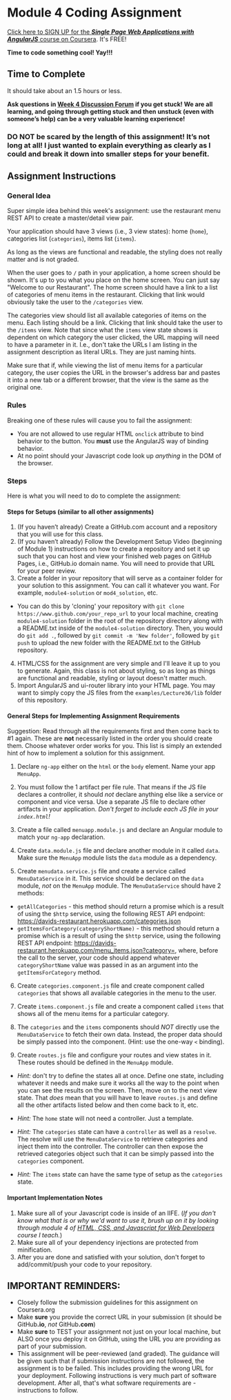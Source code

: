 Module 4 Coding Assignment
=======
[Click here to SIGN UP for the ***Single Page Web Applications with AngularJS*** course on Coursera](https://www.coursera.org/learn/single-page-web-apps-with-angularjs). It's FREE!

**Time to code something cool! Yay!!!**

## Time to Complete
It should take about an 1.5 hours or less.

**Ask questions in [Week 4 Discussion Forum](https://www.coursera.org/learn/single-page-web-apps-with-angularjs/discussions/weeks/4) if you get stuck! We are all learning, and going through getting stuck and then unstuck (even with someone’s help) can be a very valuable learning experience!**

### **DO NOT be scared by the length of this assignment! It’s not long at all! I just wanted to explain everything as clearly as I could and break it down into smaller steps for your benefit.**


## Assignment Instructions

### General Idea
Super simple idea behind this week's assignment: use the restaurant menu REST API to create a master/detail view pair.

Your application should have 3 views (i.e., 3 view states): home (`home`), categories list (`categories`), items list (`items`).

As long as the views are functional and readable, the styling does not really matter and is not graded.

When the user goes to `/` path in your application, a home screen should be shown. 
It's up to you what you place on the home screen. You can just say "Welcome to our Restaurant". 
The home screen should have a link to a list of categories of menu items in the restaurant. 
Clicking that link would obviously take the user to the `/categories` view.

The categories view should list all available categories of items on the menu. Each listing should be a link. Clicking that link should take the user to the `/items` view. Note that since what the `items` view state shows is dependent on which category the user clicked, the URL mapping will need to have a parameter in it. I.e., don't take the URLs I am listing in the assignment description as literal URLs. They are just naming hints.

Make sure that if, while viewing the list of menu items for a particular category, the user copies the URL in the browser's address bar and pastes it into a new tab or a different browser, that the view is the same as the original one.


### Rules
Breaking one of these rules will cause you to fail the assignment:
* You are not allowed to use regular HTML `onclick` attribute to bind behavior to the button. You **must** use the AngularJS way of binding behavior.
* At no point should your Javascript code look up *anything* in the DOM of the browser.

### Steps
Here is what you will need to do to complete the assignment:

#### Steps for Setups (similar to all other assignments)
1. (If you haven’t already) Create a GitHub.com account and a repository that you will use for this class.
2. (If you haven’t already) Follow the Development Setup Video (beginning of Module 1) instructions on how to create a repository and set it up such that you can host and view your finished web pages on GitHub Pages, i.e., GitHub.io domain name. You will need to provide that URL for your peer review.
3. Create a folder in your repository that will serve as a container folder for your solution to this assignment. You can call it whatever you want. For example, `module4-solution` or `mod4_solution`, etc.
  * You can do this by 'cloning' your repository with `git clone https://www.github.com/your_repo_url` to your local machine, creating `module4-solution` folder in the root of the repository directory along with a README.txt inside of the `module4-solution` directory. Then, you would do `git add .`, followed by `git commit -m 'New folder'`, followed by `git push` to upload the new folder with the README.txt to the GitHub repository.
4. HTML/CSS for the assignment are very simple and I'll leave it up to you to generate. Again, this class is not about styling, so as long as things are functional and readable, styling or layout doesn't matter much.
5. Import AngularJS and ui-router library into your HTML page. You may want to simply copy the JS files from the  `examples/Lecture36/lib` folder of this repository.


#### General Steps for Implementing Assignment Requirements
Suggestion: Read through all the requirements first and then come back to \#1 again. These are **not** necessarily listed in the order you should create them. Choose whatever order works for you. This list is simply an extended hint of how to implement a solution for this assignment.

1. Declare `ng-app` either on the `html` or the `body` element. Name your app `MenuApp`.
2. You must follow the 1 artifact per file rule. That means if the JS file declares a controller, it should *not* declare anything else like a service or component and vice versa. Use a separate JS file to declare other artifacts in your application. *Don't forget to include each JS file in your `index.html`!*
3. Create a file called `menuapp.module.js` and declare an Angular module to match your `ng-app` declaration.
4. Create `data.module.js` file and declare another module in it called `data`. Make sure the `MenuApp` module lists the `data` module as a dependency.

5. Create `menudata.service.js` file and create a service called `MenuDataService` in it. This service should be declared on the `data` module, *not* on the `MenuApp` module. 
The `MenuDataService` should have 2 methods:
  * `getAllCategories` - this method should return a promise which is a result of using the `$http` service, using the following REST API endpoint: https://davids-restaurant.herokuapp.com/categories.json
  * `getItemsForCategory(categoryShortName)` - this method should return a promise which is a result of using the `$http` service, using the following REST API endpoint: https://davids-restaurant.herokuapp.com/menu_items.json?category=, where, before the call to the server, your code should append whatever `categoryShortName` value was passed in as an argument into the `getItemsForCategory` method.
  
6. Create `categories.component.js` file and create component called `categories` that shows all available categories in the menu to the user.
7. Create `items.component.js` file and create a component called `items` that shows all of the menu items for a particular category.

8. The `categories` and the `items` components should *NOT* directly use the `MenuDataService` to fetch their own data. Instead, the proper data should be simply passed into the component. (Hint: use the one-way `<` binding).

9. Create `routes.js` file and configure your routes and view states in it. These routes should be defined in the `MenuApp` module.
  * *Hint:* don't try to define the states all at once. Define one state, including whatever it needs and make sure it works all the way to the point when you can see the results on the screen. Then, move on to the next view state. That *does* mean that you will have to leave `routes.js` and define all the other artifacts listed below and then come back to it, etc.
  * *Hint:* The `home` state will not need a controller. Just a template.
  * *Hint:* The `categories` state can have a `controller` as well as a `resolve`. 
  The resolve will use the `MenuDataService` to retrieve categories and inject them into the controller. 
  The controller can then expose the retrieved categories object such that it can be simply passed into the `categories` component.
  
  * *Hint:* The `items` state can have the same type of setup as the `categories` state.


#### Important Implementation Notes
1. Make sure all of your Javascript code is inside of an IIFE. (*If you don't know what that is or why we'd want to use it, brush up on it by looking through module 4 of [HTML, CSS, and Javascript for Web Developers](https://www.coursera.org/learn/html-css-javascript-for-web-developers/) course I teach.*)
2. Make sure all of your dependency injections are protected from minification.
3. After you are done and satisfied with your solution, don't forget to add/commit/push your code to your repository.

## **IMPORTANT REMINDERS:**
* Closely follow the submission guidelines for this assignment on Coursera.org
* Make **sure** you provide the correct URL in your submission (it should be GitHub<b>.io</b>, *not* GitHub<b>.com</b>)
* Make **sure** to TEST your assignment not just on your local machine, but ALSO once you deploy it on GitHub, using the URL you are providing as part of your submission.
* This assignment will be peer-reviewed (and graded). The guidance will be given such that if submission instructions are not followed, the assignment is to be failed. This includes providing the wrong URL for your deployment. Following instructions is very much part of software development. After all, that's what software requirements are - instructions to follow.
